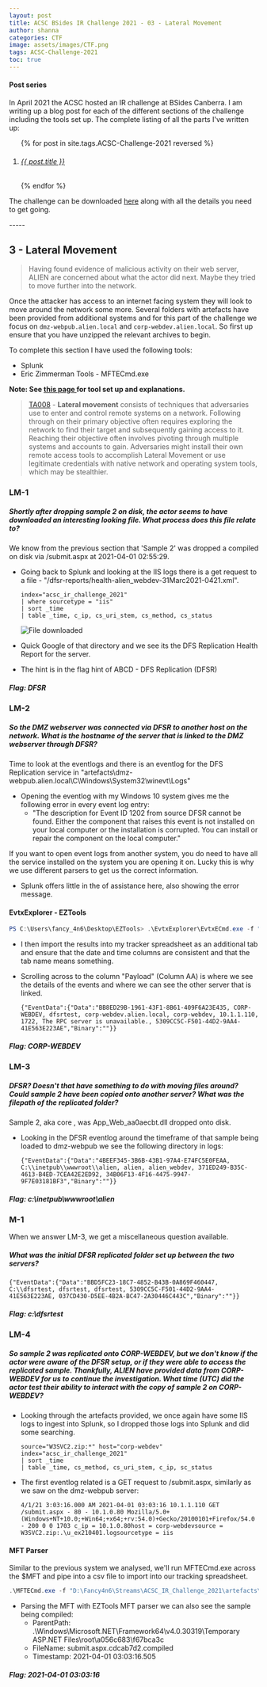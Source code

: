 ```yaml
---
layout: post
title: ACSC BSides IR Challenge 2021 - 03 - Lateral Movement
author: shanna
categories: CTF
image: assets/images/CTF.png
tags: ACSC-Challenge-2021
toc: true
---
```


#### Post series
In April 2021 the ACSC hosted an IR challenge at BSides Canberra. I am writing up a blog post for each of the different sections of the challenge including the tools set up. The complete listing of all the parts I've written up:

<ol class="font-weight-light">
    {% for post in site.tags.ACSC-Challenge-2021 reversed %}
    <li class="mb-2">
        <span>
            <h6 class="font-weight-normal">
                <a href="{{site.baseurl}}{{ post.url }}" class="text-dark">{{ post.title }}</a>
            </h6>
        </span>
    </li>
    {% endfor %}
</ol>

The challenge can be downloaded <a href="https://www.cyber.gov.au/acsc/view-all-content/news/acsc-cyber-security-challenge">here</a> along with all the details you need to get going. 
<p>-----</p>

## 3 - Lateral Movement
>Having found evidence of malicious activity on their web server, ALIEN are concerned about what the actor did next. Maybe they tried to move further into the network.

Once the attacker has access to an internet facing system they will look to move around the network some more. Several folders with artefacts have been provided from additional systems and for this part of the challenge we focus on `dmz-webpub.alien.local` and `corp-webdev.alien.local`. So first up ensure that you have unzipped the relevant archives to begin.

To complete this section I have used the following tools:
* Splunk
* Eric Zimmerman Tools - MFTECmd.exe

**Note: See <a href="{{ site.baseurl }}/ACSC-BSides-IR-Challenge-2021-Setup/" target="_blank">this page </a>for tool set up and explanations.**

> <a href="https://attack.mitre.org/tactics/TA0008/">TA008</a> - **Lateral movement** consists of techniques that adversaries use to enter and control remote systems on a network. Following through on their primary objective often requires exploring the network to find their target and subsequently gaining access to it. Reaching their objective often involves pivoting through multiple systems and accounts to gain. Adversaries might install their own remote access tools to accomplish Lateral Movement or use legitimate credentials with native network and operating system tools, which may be stealthier.

### LM-1
<h5>Shortly after dropping sample 2 on disk, the actor seems to have downloaded an interesting looking file. What process does this file relate to?</h5>

We know from the previous section that 'Sample 2' was dropped a compiled on disk via /submit.aspx at 2021-04-01 02:55:29.
* Going back to Splunk and looking at the IIS logs there is a get request to a file - "/dfsr-reports/health-alien_webdev-31Marc2021-0421.xml".
    ```splunk
    index="acsc_ir_challenge_2021" 
    | where sourcetype = "iis"
    | sort _time 
    | table _time, c_ip, cs_uri_stem, cs_method, cs_status
    ```
    ![File downloaded]({{site.baseurl}}/assets/images/posts/LM-1.png)

* Quick Google of that directory and we see its the DFS Replication Health Report for the server.
* The hint is in the flag hint of ABCD - DFS Replication (DFSR)

<h5>Flag: DFSR</h5>

### LM-2
<h5>So the DMZ webserver was connected via DFSR to another host on the network. What is the hostname of the server that is linked to the DMZ webserver through DFSR?</h5>

Time to look at the eventlogs and there is an eventlog for the DFS Replication service in "artefacts\dmz-webpub.alien.local\C\Windows\System32\winevt\Logs"
* Opening the eventlog with my Windows 10 system gives me the following error in every event log entry:
  * "The description for Event ID 1202 from source DFSR cannot be found. Either the component that raises this event is not installed on your local computer or the installation is corrupted. You can install or repair the component on the local computer."

If you want to open event logs from another system, you do need to have all the service installed on the system you are opening it on. Lucky this is why we use different parsers to get us the correct information.
* Splunk offers little in the of assistance here, also showing the error message.

#### EvtxExplorer - EZTools

```powershell
PS C:\Users\fancy_4n6\Desktop\EZTools> .\EvtxExplorer\EvtxECmd.exe -f "<location>\ACSC_IR_Challenge_2021\artefacts\dmz-webpub.alien.local\C\Windows\System32\winevt\Logs\DFS Replication.evtx" --csv "<location>\ACSC_IR_Challenge_2021\artefacts\dmz-webpub.alien.local" --csvf dmz-webpub-dfs-evt.csv
```
* I then import the results into my tracker spreadsheet as an additional tab and ensure that the date and time columns are consistent and that the tab name means something.
* Scrolling across to the column "Payload" (Column AA) is where we see the details of the events and where we can see the other server that is linked.
  
  `{"EventData":{"Data":"BB8ED29B-1961-43F1-8B61-409F6A23E435, CORP-WEBDEV, dfsrtest, corp-webdev.alien.local, corp-webdev, 10.1.1.110, 1722, The RPC server is unavailable., 5309CC5C-F501-44D2-9AA4-41E563E223AE","Binary":""}}`

<h5>Flag: CORP-WEBDEV</h5>

### LM-3
<h5>DFSR? Doesn't that have something to do with moving files around? Could sample 2 have been copied onto another server? What was the filepath of the replicated folder?</h5>

Sample 2, aka core , was App_Web_aa0aecbt.dll dropped onto disk.

* Looking in the DFSR eventlog around the timeframe of that sample being loaded to dmz-webpub we see the following directory in logs:
  
  `{"EventData":{"Data":"4BEEF345-3B6B-43B1-97A4-E74FC5E0FEAA, C:\\inetpub\\wwwroot\\alien, alien, alien_webdev, 371ED249-B35C-4613-B4ED-7CEA42E2ED92, 34B06F13-4F16-4475-9947-9F7E03181BF3","Binary":""}}`

<h5>Flag: c:\inetpub\wwwroot\alien</h5>

### M-1

When we answer LM-3, we get a miscellaneous question available.

<h5>What was the initial DFSR replicated folder set up between the two servers?</h5>

`{"EventData":{"Data":"BBD5FC23-18C7-4852-B43B-0A869F460447, C:\\dfsrtest, dfsrtest, dfsrtest, 5309CC5C-F501-44D2-9AA4-41E563E223AE, 037CD430-D5EE-4B2A-BC47-2A30446C443C","Binary":""}}`

<h5>Flag: c:\dfsrtest</h5>

### LM-4
<h5>So sample 2 was replicated onto CORP-WEBDEV, but we don't know if the actor were aware of the DFSR setup, or if they were able to access the replicated sample. Thankfully, ALIEN have provided data from CORP-WEBDEV for us to continue the investigation. What time (UTC) did the actor test their ability to interact with the copy of sample 2 on CORP-WEBDEV?</h5>

* Looking through the artefacts provided, we once again have some IIS logs to ingest into Splunk, so I dropped those logs into Splunk and did some searching.
    ```
    source="W3SVC2.zip:*" host="corp-webdev" index="acsc_ir_challenge_2021" 
    | sort _time
    | table _time, cs_method, cs_uri_stem, c_ip, sc_status
    ```
* The first eventlog related is a GET request to /submit.aspx, similarly as we saw on the dmz-webpub server: 
  
  `4/1/21 3:03:16.000 AM 2021-04-01 03:03:16 10.1.1.110 GET /submit.aspx - 80 - 10.1.0.80 Mozilla/5.0+(Windows+NT+10.0;+Win64;+x64;+rv:54.0)+Gecko/20100101+Firefox/54.0 - 200 0 0 1703 c_ip = 10.1.0.80host = corp-webdevsource = W3SVC2.zip:.\u_ex210401.logsourcetype = iis`

#### MFT Parser
Similar to the previous system we analysed, we'll run MFTECmd.exe across the $MFT and pipe into a csv file to import into our tracking spreadsheet.
```powershell
.\MFTECmd.exe -f "D:\Fancy4n6\Streams\ACSC_IR_Challenge_2021\artefacts\corp-webdev.alien.local\C\`$MFT" --csv "D:\Fancy4n6\Streams\ACSC_IR_Challenge_2021\artefacts\corp-webdev.alien.local\C\" --csvf corp-webdev-mft-output.csv
```

* Parsing the MFT with EZTools MFT parser we can also see the sample being compiled:
  * ParentPath: .\Windows\Microsoft.NET\Framework64\v4.0.30319\Temporary ASP.NET Files\root\a056c683\f67bca3c
  * FileName: submit.aspx.cdcab7d2.compiled
  * Timestamp: 2021-04-01 03:03:16.505

<h5>Flag: 2021-04-01 03:03:16</h5>